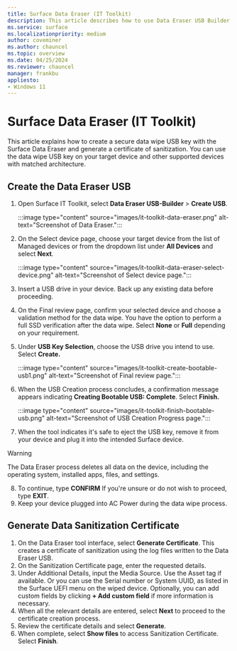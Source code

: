 ```yaml
---
title: Surface Data Eraser (IT Toolkit)
description: This article describes how to use Data Eraser USB Builder included in the Surface IT Toolkit.
ms.service: surface
ms.localizationpriority: medium
author: coveminer
ms.author: chauncel
ms.topic: overview
ms.date: 04/25/2024
ms.reviewer: chauncel
manager: frankbu
appliesto:
- Windows 11
---
```


# Surface Data Eraser (IT Toolkit)

This article explains how to create a secure data wipe USB key with the Surface Data Eraser and generate a certificate of sanitization. You can use the data wipe USB key on your target device and other supported devices with matched architecture.

## Create the Data Eraser USB

1. Open Surface IT Toolkit, select **Data Eraser USB-Builder** > **Create USB**.

    :::image type="content" source="images/it-toolkit-data-eraser.png" alt-text="Screenshot of Data Eraser.":::

2. On the Select device page, choose your target device from the list of Managed devices or from the dropdown list under **All Devices** and select **Next**.

    :::image type="content" source="images/it-toolkit-data-eraser-select-device.png" alt-text="Screenshot of Select device page.":::

3. Insert a USB drive in your device. Back up any existing data before proceeding.

4. On the Final review page, confirm your selected device and choose a validation method for the data wipe. You have the option to perform a full SSD verification after the data wipe. Select **None** or **Full** depending on your requirement.

5. Under **USB Key Selection**, choose the USB drive you intend to use. Select **Create.**

    :::image type="content" source="images/it-toolkit-create-bootable-usb1.png" alt-text="Screenshot of Final review page.":::

6. When the USB Creation process concludes, a confirmation message appears indicating **Creating Bootable USB: Complete**. Select **Finish.**

   :::image type="content" source="images/it-toolkit-finish-bootable-usb.png" alt-text="Screenshot of USB Creation Progress page.":::

7. When the tool indicates it's safe to eject the USB key, remove it from your device and plug it into the intended Surface device.

> [!WARNING]
> The Data Eraser process deletes all data on the device, including the operating system, installed apps, files, and settings.

8. To continue, type **CONFIRM** If you're unsure or do not wish to proceed, type **EXIT**.
9. Keep your device plugged into AC Power during the data wipe process.

## Generate Data Sanitization Certificate

1. On the Data Eraser tool interface, select **Generate Certificate**. This creates a certificate of sanitization using the log files written to the Data Eraser USB.
2. On the Sanitization Certificate page, enter the requested details. 
3. Under Additional Details, input the Media Source. Use the Asset tag if available. Or you can use the Serial number or System UUID, as listed in the Surface UEFI menu on the wiped device. Optionally, you can add custom fields by clicking **+ Add custom field** if more information is necessary.
4. When all the relevant details are entered, select **Next** to proceed to the certificate creation process.
5. Review the certificate details and select **Generate**. 
6. When complete, select **Show files** to access Sanitization Certificate. Select **Finish**.

